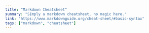 ```yaml
---
title: "Markdown Cheatsheet"
summary: "SImply a markdown cheatsheet, no magic here."
link: "https://www.markdownguide.org/cheat-sheet/#basic-syntax"
tags: ["markdown", "cheatsheet"]
---
```

